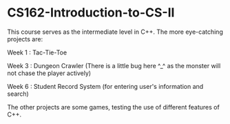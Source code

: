 # CS162-Introduction-to-CS-II

This course serves as the intermediate level in C++.  The more eye-catching projects are:

Week 1 : Tac-Tie-Toe

Week 3 : Dungeon Crawler (There is a little bug here ^_^ as the monster will not chase the player actively)

Week 6 : Student Record System (for entering user's information and search)

The other projects are some games, testing the use of different features of C++.
